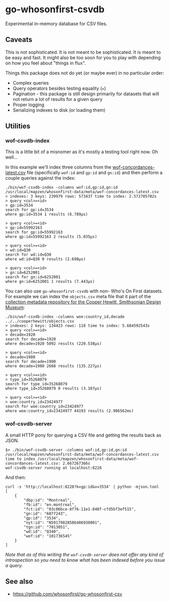# go-whosonfirst-csvdb

Experimental in-memory database for CSV files.

## Caveats

This is not sophisticated. It is not meant to be sophisticated. It is meant to be easy and fast. It might also be too soon for you to play with depending on how you feel about "things in flux".

Things this package does not do yet (or maybe ever) in no particular order:

* Complex queries
* Query operators besides testing equality (`=`)
* Pagination - this package is still design primarily for datasets that will not return a lot of results for a given query
* Proper logging
* Serializing indexes to disk (or loading them)

## Utilities

### wof-csvdb-index

This is a little bit of a misnomer as it's mostly a testing tool right now. Oh well...

In this example we'll index three columns from the [wof-concordances-latest.csv]() file (specifically `wof:id` and `gp:id` and `gn:id`) and then perform a couple queries against the index:

```
./bin/wof-csvdb-index -columns wof:id,gp:id,gn:id /usr/local/mapzen/whosonfirst-data/meta/wof-concordances-latest.csv
> indexes: 3 keys: 239979 rows: 573437 time to index: 2.572705702s
> query <col>=<id>
> gp:id=3534
search for gp:id=3534
where gp:id=3534 1 results (6.789µs)

> query <col>=<id>
> gp:id=55992163
search for gp:id=55992163
where gp:id=55992163 2 results (5.035µs)

> query <col>=<id>
> wd:id=Q30
search for wd:id=Q30
where wd:id=Q30 0 results (2.698µs)

> query <col>=<id>
> gn:id=6252001
search for gn:id=6252001
where gn:id=6252001 1 results (7.443µs)
```

You can also use `go-whosonfirst-csvdb` with non- Who's On First datasets. For example we can index the `objects.csv` meta file that it part of the [collection metadata repository for the Cooper Hewitt, Smithsonian Design Museum](https://github.com/cooperhewitt/collection):

```
./bin/wof-csvdb-index -columns woe:country_id,decade ../../cooperhewitt/objects.csv
> indexes: 2 keys: 134423 rows: 118 time to index: 5.684592543s
> query <col>=<id>
> decade=1920
search for decade=1920
where decade=1920 5092 results (220.538µs)

> query <col>=<id>
> decade=1980
search for decade=1980
where decade=1980 2668 results (135.227µs)

> query <col>=<id>
> type_id=35268079
search for type_id=35268079
where type_id=35268079 0 results (3.107µs)

> query <col>=<id>
> woe:country_id=23424977
search for woe:country_id=23424977
where woe:country_id=23424977 44193 results (2.986562ms)
```

### wof-csvdb-server

A small HTTP pony for querying a CSV file and getting the results back as JSON.

```
$> ./bin/wof-csvdb-server -columns wof:id,gp:id,gn:id /usr/local/mapzen/whosonfirst-data/meta/wof-concordances-latest.csv
time to index /usr/local/mapzen/whosonfirst-data/meta/wof-concordances-latest.csv: 2.667267366s
wof-csvdb-server running at localhost:8228
```

And then:

```
curl -s 'http://localhost:8228?k=gp:id&v=3534' | python -mjson.tool
[
    {
        "dbp:id": "Montreal",
        "fb:id": "en.montreal",
        "fct:id": "03c06bce-8f76-11e1-848f-cfd5bf3ef515",
        "gn:id": "6077243",
        "gp:id": "3534",
        "nyt:id": "N59179828586486930801",
        "tgn:id": "7013051",
        "wd:id": "Q340",
        "wof:id": "101736545"
    }
]
```

_Note that as of this writing the `wof-csvdb-server` does not offer any kind of introspection so you need to know what has been indexed before you issue a query._

## See also

* https://github.com/whosonfirst/go-whosonfirst-csv
